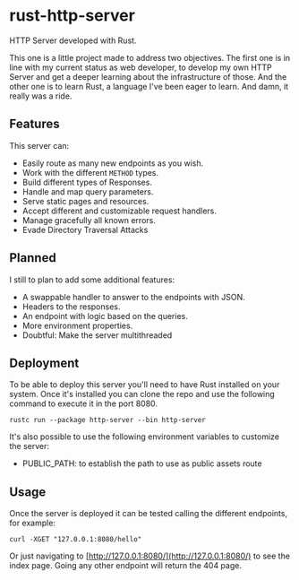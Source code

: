 # rust-http-server
HTTP Server developed with Rust.

This one is a little project made to address two objectives.
The first one is in line with my current status as web developer, to develop my own HTTP Server and 
get a deeper learning about the infrastructure of those.
And the other one is to learn Rust, a language I've been eager to learn. 
And damn, it really was a ride.

## Features

This server can:

* Easily route as many new endpoints as you wish.
* Work with the different `METHOD` types.
* Build different types of Responses.
* Handle and map query parameters.
* Serve static pages and resources.
* Accept different and customizable request handlers.
* Manage gracefully all known errors.
* Evade Directory Traversal Attacks

## Planned

I still to plan to add some additional features:

* A swappable handler to answer to the endpoints with JSON.
* Headers to the responses.
* An endpoint with logic based on the queries.
* More environment properties.
* Doubtful: Make the server multithreaded

## Deployment

To be able to deploy this server you'll need to have Rust installed on your system.
Once it's installed you can clone the repo and use the following command to execute it in the port 8080.

```shell
rustc run --package http-server --bin http-server
```

It's also possible to use the following environment variables to customize the server:

* PUBLIC_PATH: to establish the path to use as public assets route

## Usage

Once the server is deployed it can be tested calling the different endpoints, for example:

```shell
curl -XGET "127.0.0.1:8080/hello"
```

Or just navigating to [http://127.0.0.1:8080/](http://127.0.0.1:8080/) to see the index page.
Going any other endpoint will return the 404 page.